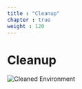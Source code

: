 ```yaml
---
title : "Cleanup"
chapter : true
weight : 120
---
```


# Cleanup
![Cleaned Environment](/images/cleanup.svg)